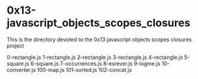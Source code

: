 # 0x13-javascript_objects_scopes_closures
This is the directory devoted to the 0x13 javascript objects scopes closures project

0-rectangle.js
1-rectangle.js
2-rectangle.js
3-rectangle.js
4-rectangle.js
5-square.js
6-square.js
7-occurrences.js
8-esrever.js
9-logme.js
10-converter.js
100-map.js
101-sorted.js
102-concat.js
